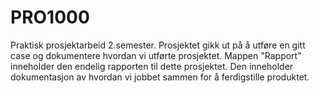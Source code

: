 # PRO1000
Praktisk prosjektarbeid 2.semester. Prosjektet gikk ut på å utføre en gitt case og dokumentere hvordan vi utførte prosjektet. 
Mappen "Rapport" inneholder den endelig rapporten til dette prosjektet. Den inneholder dokumentasjon av hvordan vi jobbet sammen for å ferdigstille produktet. 
